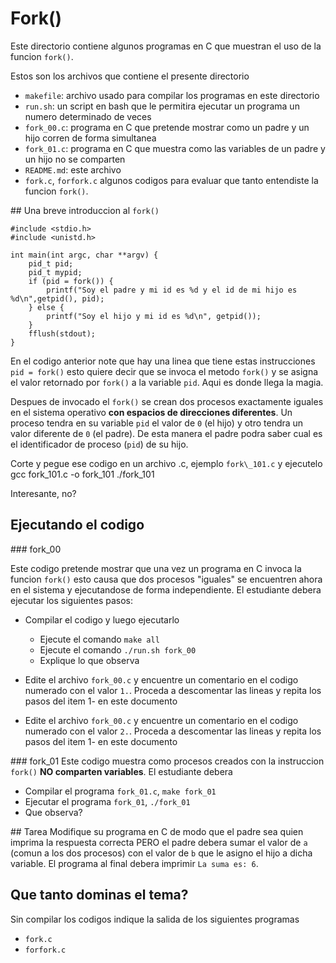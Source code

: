 # Fork()
Este directorio contiene algunos programas en C que muestran el uso de la
funcion `fork()`.

Estos son los archivos que contiene el presente directorio

- `makefile`: archivo usado para compilar los programas en este directorio
- `run.sh`: un script en bash que le permitira ejecutar un programa un numero 
determinado de veces
- `fork_00.c`: programa en C que pretende mostrar como un padre y un hijo corren 
de forma simultanea
- `fork_01.c`: programa en C que muestra como las variables de un padre y un hijo
no se comparten 
- `README.md`: este archivo
- `fork.c`, `forfork.c` algunos codigos para evaluar que tanto entendiste la funcion `fork()`.

## Una breve introduccion al `fork()`

	#include <stdio.h>
	#include <unistd.h>

	int main(int argc, char **argv) {
		pid_t pid;
		pid_t mypid;
		if (pid = fork()) {
			printf("Soy el padre y mi id es %d y el id de mi hijo es %d\n",getpid(), pid);
		} else {
			printf("Soy el hijo y mi id es %d\n", getpid());
		}
		fflush(stdout);
	}

En el codigo anterior note que hay una linea que tiene estas instrucciones `pid = fork()` esto quiere decir que se invoca el metodo `fork()` y se asigna el valor retornado por `fork()` a la variable `pid`. 
Aqui es donde llega la magia. 

Despues de invocado el `fork()` se crean dos procesos exactamente iguales en el sistema operativo **con espacios de direcciones diferentes**. Un proceso tendra en su variable `pid` el valor de `0` (el hijo) y otro tendra un valor diferente de `0` (el padre). 
De esta manera el padre podra saber cual es el identificador de proceso (`pid`) de su hijo.

Corte y pegue ese codigo en un archivo .c, ejemplo `fork\_101.c` y ejecutelo
	gcc fork_101.c -o fork_101
	./fork_101

Interesante, no?

## Ejecutando el codigo
### fork\_00

Este codigo pretende mostrar que una vez un programa en C invoca la funcion `fork()` esto causa que dos procesos "iguales" se encuentren ahora en el sistema y ejecutandose de forma independiente.
El estudiante debera ejecutar los siguientes pasos:
- Compilar el codigo y luego ejecutarlo
	- Ejecute el comando `make all`
	- Ejecute el comando `./run.sh fork_00`
	- Explique lo que observa

- Edite el archivo `fork_00.c` y encuentre un comentario en el  codigo numerado
con el valor `1.`. Proceda a descomentar las lineas y repita los pasos del item
1- en este documento

- Edite el archivo `fork_00.c` y encuentre un comentario en el codigo numerado
con el valor `2.`. Proceda a descomentar las lineas y repita los pasos del item
1- en este documento

### fork\_01
Este codigo muestra como procesos creados con la instruccion `fork()` **NO 
comparten variables**. El estudiante debera 
- Compilar el programa `fork_01.c`, `make fork_01`
- Ejecutar el programa `fork_01`, `./fork_01`
- Que observa?

## Tarea
Modifique su programa en C de modo que el padre sea quien imprima la respuesta 
correcta PERO el padre debera sumar el valor de `a` (comun a los dos procesos) 
con el valor de `b` que le asigno el hijo a dicha variable. El programa al final
debera imprimir `La suma es: 6`.

## Que tanto dominas el tema?
Sin compilar los codigos indique la salida de los siguientes programas
- `fork.c`
- `forfork.c`

